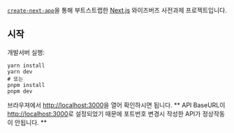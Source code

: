 [`create-next-app`](https://github.com/vercel/next.js/tree/canary/packages/create-next-app)을 통해 부트스트랩한 [Next.js](https://nextjs.org/) 와이즈버즈 사전과제 프로젝트입니다.

## 시작

개발서버 실행:

```terminal
yarn install
yarn dev
# 또는
pnpm install
pnpm dev
```

브라우져에서 [http://localhost:3000](http://localhost:3000)을 열어 확인하시면 됩니다.
** API BaseURL이 [http://localhost:3000](http://localhost:3000)로 설정되었기 때문에
포트번호 변경시 작성한 API가 정상작동이 안됩니다. **
